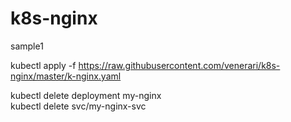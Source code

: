 # k8s-nginx

sample1

kubectl apply -f https://raw.githubusercontent.com/venerari/k8s-nginx/master/k-nginx.yaml

kubectl delete deployment my-nginx<br>
kubectl delete svc/my-nginx-svc
